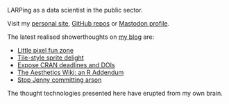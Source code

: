 LARPing as a data scientist in the public sector.

Visit my [personal site](https://www.matt-dray.com/), [GitHub repos](https://github.com/matt-dray?tab=repositories) or [Mastodon profile](https://fosstodon.org/@mattdray).

The latest realised showerthoughts on [my blog](https://www.rostrum.blog/) are:

<!-- BLOG-POST-LIST:START -->
- [Little pixel fun zone](https://www.rostrum.blog/posts/2024-09-15-shiny-pixel/index.html)
- [Tile-style sprite delight](https://www.rostrum.blog/posts/2024-07-14-tilebased/index.html)
- [Expose CRAN deadlines and DOIs](https://www.rostrum.blog/posts/2024-06-12-cran-db/index.html)
- [The Aesthetics Wiki: an R Addendum](https://www.rostrum.blog/posts/2024-05-08-aesthetic/index.html)
- [Stop Jenny committing arson](https://www.rostrum.blog/posts/2024-04-01-perpetual-restart/index.html)
<!-- BLOG-POST-LIST:END -->

The thought technologies presented here have erupted from my own brain.
